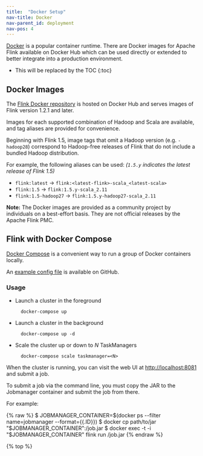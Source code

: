 ```yaml
---
title:  "Docker Setup"
nav-title: Docker
nav-parent_id: deployment
nav-pos: 4
---
```

<!--
Licensed to the Apache Software Foundation (ASF) under one
or more contributor license agreements.  See the NOTICE file
distributed with this work for additional information
regarding copyright ownership.  The ASF licenses this file
to you under the Apache License, Version 2.0 (the
"License"); you may not use this file except in compliance
with the License.  You may obtain a copy of the License at

  http://www.apache.org/licenses/LICENSE-2.0

Unless required by applicable law or agreed to in writing,
software distributed under the License is distributed on an
"AS IS" BASIS, WITHOUT WARRANTIES OR CONDITIONS OF ANY
KIND, either express or implied.  See the License for the
specific language governing permissions and limitations
under the License.
-->

[Docker](https://www.docker.com) is a popular container runtime. There are
Docker images for Apache Flink available on Docker Hub which can be used
directly or extended to better integrate into a production environment.

* This will be replaced by the TOC
{:toc}

## Docker Images

The [Flink Docker repository](https://hub.docker.com/_/flink/) is hosted on
Docker Hub and serves images of Flink version 1.2.1 and later.

Images for each supported combination of Hadoop and Scala are available, and
tag aliases are provided for convenience.

Beginning with Flink 1.5, image tags that omit a Hadoop version (e.g.
`-hadoop28`) correspond to Hadoop-free releases of Flink that do not include a
bundled Hadoop distribution.

For example, the following aliases can be used: *(`1.5.y` indicates the latest
release of Flink 1.5)*

* `flink:latest` → `flink:<latest-flink>-scala_<latest-scala>`
* `flink:1.5` → `flink:1.5.y-scala_2.11`
* `flink:1.5-hadoop27` → `flink:1.5.y-hadoop27-scala_2.11`

**Note:** The Docker images are provided as a community project by individuals
on a best-effort basis. They are not official releases by the Apache Flink PMC.

## Flink with Docker Compose

[Docker Compose](https://docs.docker.com/compose/) is a convenient way to run a
group of Docker containers locally.

An [example config file](https://github.com/docker-flink/examples/blob/master/docker-compose.yml)
is available on GitHub.

### Usage

* Launch a cluster in the foreground

        docker-compose up

* Launch a cluster in the background

        docker-compose up -d

* Scale the cluster up or down to *N* TaskManagers

        docker-compose scale taskmanager=<N>

When the cluster is running, you can visit the web UI at [http://localhost:8081
](http://localhost:8081) and submit a job.

To submit a job via the command line, you must copy the JAR to the Jobmanager
container and submit the job from there.

For example:

{% raw %}
    $ JOBMANAGER_CONTAINER=$(docker ps --filter name=jobmanager --format={{.ID}})
    $ docker cp path/to/jar "$JOBMANAGER_CONTAINER":/job.jar
    $ docker exec -t -i "$JOBMANAGER_CONTAINER" flink run /job.jar
{% endraw %}

{% top %}
